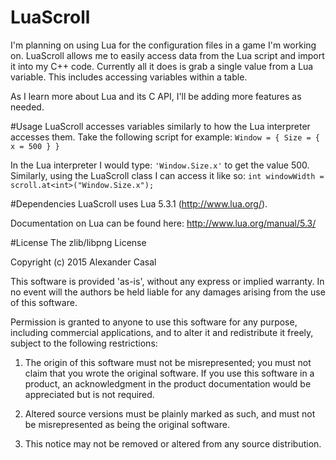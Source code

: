 # LuaScroll
I'm planning on using Lua for the configuration files in a game I'm working on. LuaScroll allows me to easily access data from the Lua script and import it into my C++ code. Currently all it does is grab a single value from a Lua variable. This includes accessing variables within a table.

As I learn more about Lua and its C API, I'll be adding more features as needed.

#Usage
LuaScroll accesses variables similarly to how the Lua interpreter accesses them. Take the following script for example:
`Window = {
   Size = {
      x = 500
    }
  }`

In the Lua interpreter I would type: `'Window.Size.x'` to get the value 500.
Similarly, using the LuaScroll class I can access it like so: `int windowWidth = scroll.at<int>("Window.Size.x");`

#Dependencies
LuaScroll uses Lua 5.3.1 (http://www.lua.org/).

Documentation on Lua can be found here:
http://www.lua.org/manual/5.3/

#License
The zlib/libpng License

Copyright (c) 2015 Alexander Casal

This software is provided 'as-is', without any express or implied warranty. In no event will the authors be held liable for any damages arising from the use of this software.

Permission is granted to anyone to use this software for any purpose, including commercial applications, and to alter it and redistribute it freely, subject to the following restrictions:

1. The origin of this software must not be misrepresented; you must not claim that you wrote the original software. If you use this software in a product, an acknowledgment in the product documentation would be appreciated but is not required.

2. Altered source versions must be plainly marked as such, and must not be misrepresented as being the original software.

3. This notice may not be removed or altered from any source distribution.
